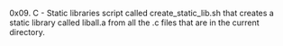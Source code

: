 0x09. C - Static libraries
script called create_static_lib.sh that creates a static library called liball.a from all the .c files that are in the current directory.
